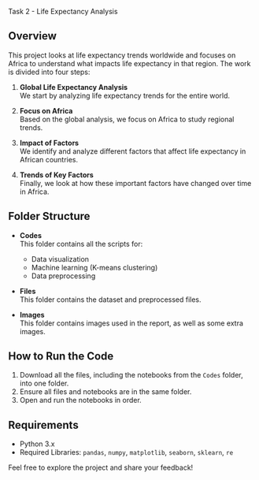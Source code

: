Task 2 - Life Expectancy Analysis

## Overview
This project looks at life expectancy trends worldwide and focuses on Africa to understand what impacts life expectancy in that region. The work is divided into four steps:

1. **Global Life Expectancy Analysis**  
   We start by analyzing life expectancy trends for the entire world.

2. **Focus on Africa**  
   Based on the global analysis, we focus on Africa to study regional trends.

3. **Impact of Factors**  
   We identify and analyze different factors that affect life expectancy in African countries.

4. **Trends of Key Factors**  
   Finally, we look at how these important factors have changed over time in Africa.

## Folder Structure
- **Codes**  
  This folder contains all the scripts for:
  - Data visualization
  - Machine learning (K-means clustering)
  - Data preprocessing

- **Files**  
  This folder contains the dataset and preprocessed files.

- **Images**  
  This folder contains images used in the report, as well as some extra images.

## How to Run the Code
1. Download all the files, including the notebooks from the `Codes` folder, into one folder.  
2. Ensure all files and notebooks are in the same folder.  
3. Open and run the notebooks in order.

## Requirements
- Python 3.x
- Required Libraries: `pandas`, `numpy`, `matplotlib`, `seaborn`, `sklearn`, `re`

Feel free to explore the project and share your feedback!
